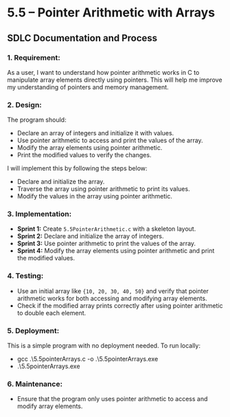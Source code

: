 # 5.5 – Pointer Arithmetic with Arrays

## SDLC Documentation and Process

### 1. **Requirement:**
   As a user, I want to understand how pointer arithmetic works in C to manipulate array elements directly using pointers. This will help me improve my understanding of pointers and memory management.

### 2. **Design:**
   The program should:
   - Declare an array of integers and initialize it with values.
   - Use pointer arithmetic to access and print the values of the array.
   - Modify the array elements using pointer arithmetic.
   - Print the modified values to verify the changes.
   
   I will implement this by following the steps below:
   - Declare and initialize the array.
   - Traverse the array using pointer arithmetic to print its values.
   - Modify the values in the array using pointer arithmetic.

### 3. **Implementation:**
   - **Sprint 1:** Create `5.5PointerArithmetic.c` with a skeleton layout.
   - **Sprint 2:** Declare and initialize the array of integers.
   - **Sprint 3:** Use pointer arithmetic to print the values of the array.
   - **Sprint 4:** Modify the array elements using pointer arithmetic and print the modified values.

### 4. **Testing:**
   - Use an initial array like `{10, 20, 30, 40, 50}` and verify that pointer arithmetic works for both accessing and modifying array elements.
   - Check if the modified array prints correctly after using pointer arithmetic to double each element.

### 5. **Deployment:**
   This is a simple program with no deployment needed. To run locally:
   - gcc .\5.5pointerArrays.c -o .\5.5pointerArrays.exe
   - .\5.5pointerArrays.exe

### 6. **Maintenance:**
   - Ensure that the program only uses pointer arithmetic to access and modify array elements.
